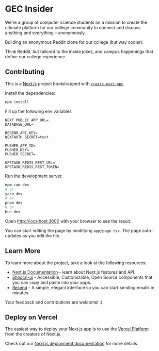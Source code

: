 # GEC Insider

We're a group of computer science students on a mission to create the ultimate platform for our college community to connect and discuss anything and everything – anonymously.

Building an anonymous Reddit clone for our college (but way cooler).

Think Reddit, but tailored to the inside jokes, and campus happenings that define our college experience.

## Contributing

This is a [Next.js](https://nextjs.org/) project bootstrapped with [`create-next-app`](https://github.com/vercel/next.js/tree/canary/packages/create-next-app).

Install the dependencies:

```bash
npm install
```

Fill up the following env variables

```
NEXT_PUBLIC_APP_URL=
DATABASE_URL=

RESEND_API_KEY=
NEXTAUTH_SECRET=test

PUSHER_APP_ID=
PUSHER_KEY=
PUSHER_SECRET=

UPSTASH_REDIS_REST_URL=
UPSTASH_REDIS_REST_TOKEN=
```

Run the development server.

```bash
npm run dev
# or
yarn dev
# or
pnpm dev
# or
bun dev
```

Open [http://localhost:3000](http://localhost:3000) with your browser to see the result.

You can start editing the page by modifying `app/page.tsx`. The page auto-updates as you edit the file.

## Learn More

To learn more about the project, take a look at the following resources:

- [Next.js Documentation](https://nextjs.org/docs) - learn about Next.js features and API.
- [Shadcn-ui](https://ui.shadcn.com/) - Accessible, Customizable, Open Source components that you can copy and paste into your apps.
- [Resend](https://resend.com/overview) - A simple, elegant interface so you can start sending emails in minutes.

Your feedback and contributions are welcome! :)

## Deploy on Vercel

The easiest way to deploy your Next.js app is to use the [Vercel Platform](https://vercel.com/new?utm_medium=default-template&filter=next.js&utm_source=create-next-app&utm_campaign=create-next-app-readme) from the creators of Next.js.

Check out our [Next.js deployment documentation](https://nextjs.org/docs/deployment) for more details.
